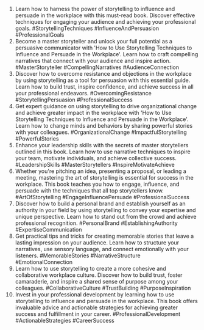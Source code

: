 1. Learn how to harness the power of storytelling to influence and persuade in the workplace with this must-read book. Discover effective techniques for engaging your audience and achieving your professional goals. #StorytellingTechniques #InfluenceAndPersuasion #ProfessionalGoals
2. Become a master storyteller and unlock your full potential as a persuasive communicator with 'How to Use Storytelling Techniques to Influence and Persuade in the Workplace'. Learn how to craft compelling narratives that connect with your audience and inspire action. #MasterStoryteller #CompellingNarratives #AudienceConnection
3. Discover how to overcome resistance and objections in the workplace by using storytelling as a tool for persuasion with this essential guide. Learn how to build trust, inspire confidence, and achieve success in all your professional endeavors. #OvercomingResistance #StorytellingPersuasion #ProfessionalSuccess
4. Get expert guidance on using storytelling to drive organizational change and achieve greater impact in the workplace with 'How to Use Storytelling Techniques to Influence and Persuade in the Workplace'. Learn how to change minds and behaviors by sharing powerful stories with your colleagues. #OrganizationalChange #ImpactfulStorytelling #PowerfulStories
5. Enhance your leadership skills with the secrets of master storytellers outlined in this book. Learn how to use narrative techniques to inspire your team, motivate individuals, and achieve collective success. #LeadershipSkills #MasterStorytellers #InspireMotivateAchieve
6. Whether you're pitching an idea, presenting a proposal, or leading a meeting, mastering the art of storytelling is essential for success in the workplace. This book teaches you how to engage, influence, and persuade with the techniques that all top storytellers know. #ArtOfStorytelling #EngageInfluencePersuade #ProfessionalSuccess
7. Discover how to build a personal brand and establish yourself as an authority in your field by using storytelling to convey your expertise and unique perspective. Learn how to stand out from the crowd and achieve professional recognition. #PersonalBrand #EstablishingAuthority #ExpertiseCommunication
8. Get practical tips and tricks for creating memorable stories that leave a lasting impression on your audience. Learn how to structure your narratives, use sensory language, and connect emotionally with your listeners. #MemorableStories #NarrativeStructure #EmotionalConnection
9. Learn how to use storytelling to create a more cohesive and collaborative workplace culture. Discover how to build trust, foster camaraderie, and inspire a shared sense of purpose among your colleagues. #CollaborativeCulture #TrustBuilding #PurposeInspiration
10. Invest in your professional development by learning how to use storytelling to influence and persuade in the workplace. This book offers invaluable advice and actionable strategies for achieving greater success and fulfillment in your career. #ProfessionalDevelopment #ActionableStrategies #CareerSuccess

